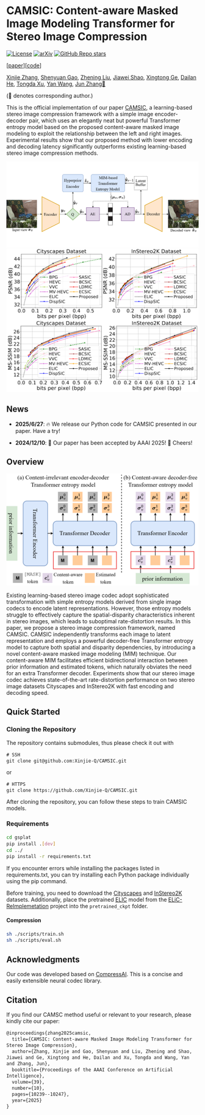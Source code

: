 # CAMSIC: Content-aware Masked Image Modeling Transformer for Stereo Image Compression
[![License](https://img.shields.io/badge/License-Apache_2.0-blue.svg)](https://opensource.org/licenses/Apache-2.0) 
[![arXiv](https://img.shields.io/badge/CAMSIC-2403.08505-b31b1b)](https://arxiv.org/abs/2403.08505)
[![GitHub Repo stars](https://img.shields.io/github/stars/Xinjie-Q/CAMSIC.svg?style=social&label=Star&maxAge=60)](https://github.com/Xinjie-Q/CAMSIC)

[[paper](https://arxiv.org/abs/2403.08505)][[code](https://github.com/Xinjie-Q/CAMSIC)]

[Xinjie Zhang](https://xinjie-q.github.io/), [Shenyuan Gao](https://github.com/Little-Podi), [Zhening Liu](https://www.liuzhening.top/), [Jiawei Shao](https://shaojiawei07.github.io/), [Xingtong Ge](https://xingtongge.github.io/), [Dailan He](https://scholar.google.com/citations?user=f5MTTy4AAAAJ&hl=en), [Tongda Xu](https://tongdaxu.github.io/),  [Yan Wang](https://yanwang202199.github.io/), [Jun Zhang📧](https://eejzhang.people.ust.hk/)

(📧 denotes corresponding author.)

This is the official implementation of our paper [CAMSIC](https://arxiv.org/abs/2403.08505), a learning-based stereo image compression framework with a simple image encoder-decoder pair, which uses an elegantly neat but powerful Transformer entropy model based on the proposed content-aware masked image modeling to exploit the relationship between the left and right images. Experimental results show that our proposed method with lower encoding and decoding latency significantly outperforms existing learning-based stereo image compression methods.

<div align=center>
<img src="./img/overview.png" alt="visual" width="640" />
</div>


<div align=center>
<img src="./img/results.png" alt="visual" width="640" />
</div>

## News

* **2025/6/27**: 🔥 We release our Python code for CAMSIC presented in our paper. Have a try!

* **2024/12/10**: 🌟 Our paper has been accepted by AAAI 2025! 🎉 Cheers!

## Overview

![overview](./img/entropy_model.png)

Existing learning-based stereo image codec adopt sophisticated transformation with simple entropy models derived from single image codecs to encode latent representations. However, those entropy models struggle to effectively capture the spatial-disparity characteristics inherent in stereo images, which leads to suboptimal rate-distortion results. In this paper, we propose a stereo image compression framework, named CAMSIC. CAMSIC independently transforms each image to latent representation and employs a powerful decoder-free Transformer entropy model to capture both spatial and disparity dependencies, by introducing a novel content-aware masked image modeling (MIM) technique. Our content-aware MIM facilitates efficient bidirectional interaction between prior information and estimated tokens, which naturally obviates the need for an extra Transformer decoder. Experiments show that our stereo image codec achieves state-of-the-art rate-distortion performance on two stereo image datasets Cityscapes and InStereo2K with fast encoding and decoding speed.

## Quick Started

### Cloning the Repository

The repository contains submodules, thus please check it out with 
```shell
# SSH
git clone git@github.com:Xinjie-Q/CAMSIC.git 
```
or
```shell
# HTTPS
git clone https://github.com/Xinjie-Q/CAMSIC.git
```
After cloning the repository, you can follow these steps to train CAMSIC models. 

### Requirements

```bash
cd gsplat
pip install .[dev]
cd ../
pip install -r requirements.txt
```

If you encounter errors while installing the packages listed in requirements.txt, you can try installing each Python package individually using the pip command.

Before training, you need to download the [Cityscapes](https://www.cityscapes-dataset.com/) and [InStereo2K](https://github.com/YuhuaXu/StereoDataset) datasets. Additionally, place the pretrained [ELIC](https://drive.google.com/file/d/1uuKQJiozcBfgGMJ8CfM6lrXOZWv6RUDN/view) model from the [ELiC-ReImplemetation](https://github.com/VincentChandelier/ELiC-ReImplemetation) project into the `pretrained_ckpt` folder.

#### Compression

```bash
sh ./scripts/train.sh
sh ./scripts/eval.sh
```

## Acknowledgments

Our code was developed based on [CompressAI](https://github.com/InterDigitalInc/CompressAI/). This is a concise and easily extensible neural codec library.

## Citation

If you find our CAMSC method useful or relevant to your research, please kindly cite our paper:

```
@inproceedings{zhang2025camsic,
  title={CAMSIC: Content-aware Masked Image Modeling Transformer for Stereo Image Compression},
  author={Zhang, Xinjie and Gao, Shenyuan and Liu, Zhening and Shao, Jiawei and Ge, Xingtong and He, Dailan and Xu, Tongda and Wang, Yan and Zhang, Jun},
  booktitle={Proceedings of the AAAI Conference on Artificial Intelligence},
  volume={39},
  number={10},
  pages={10239--10247},
  year={2025}
}
```
